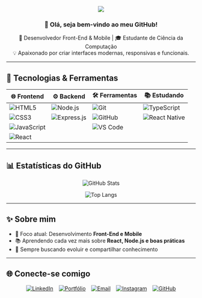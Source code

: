 <!-- Banner animado -->
<p align="center">
  <img src="https://capsule-render.vercel.app/api?type=waving&color=6A5ACD&height=200&section=header&text=Matheus%20Felipe&fontSize=40&fontColor=fff&animation=fadeIn&fontAlignY=35" />
</p>

<!-- Apresentação -->
<h3 align="center">👋 Olá, seja bem-vindo ao meu GitHub!</h3>
<p align="center">
  🚀 Desenvolvedor Front-End & Mobile | 🎓 Estudante de Ciência da Computação <br/>
  💡 Apaixonado por criar interfaces modernas, responsivas e funcionais.
</p>

---


## 🚀 Tecnologias & Ferramentas  

<div align="center">

| 🌐 Frontend | ⚙️ Backend | 🛠️ Ferramentas | 📚 Estudando |
|-------------|------------|----------------|--------------|
| ![HTML5](https://img.shields.io/badge/-HTML5-E34F26?style=for-the-badge&logo=html5&logoColor=white) | ![Node.js](https://img.shields.io/badge/-Node.js-339933?style=for-the-badge&logo=node.js&logoColor=white) | ![Git](https://img.shields.io/badge/-Git-F05032?style=for-the-badge&logo=git&logoColor=white) | ![TypeScript](https://img.shields.io/badge/-TypeScript-3178C6?style=for-the-badge&logo=typescript&logoColor=white) |
| ![CSS3](https://img.shields.io/badge/-CSS3-1572B6?style=for-the-badge&logo=css3&logoColor=white) | ![Express.js](https://img.shields.io/badge/-Express.js-000?style=for-the-badge&logo=express&logoColor=white) | ![GitHub](https://img.shields.io/badge/-GitHub-181717?style=for-the-badge&logo=github&logoColor=white) | ![React Native](https://img.shields.io/badge/-React%20Native-61DAFB?style=for-the-badge&logo=react&logoColor=000) |
| ![JavaScript](https://img.shields.io/badge/-JavaScript-F7DF1E?style=for-the-badge&logo=javascript&logoColor=000) |            | ![VS Code](https://img.shields.io/badge/-VS%20Code-007ACC?style=for-the-badge&logo=visualstudiocode&logoColor=white) |              |
| ![React](https://img.shields.io/badge/-React-61DAFB?style=for-the-badge&logo=react&logoColor=000) |            |                |              |

</div>



---

## 📊 Estatísticas do GitHub
<div align="center">

![GitHub Stats](https://github-readme-stats.vercel.app/api?username=MatheusFelipe&show_icons=true&theme=radical&hide_border=true&bg_color=0D1117&title_color=6A5ACD&icon_color=6A5ACD)  

![Top Langs](https://github-readme-stats.vercel.app/api/top-langs/?username=MatheusFelipe&layout=compact&theme=radical&hide_border=true&bg_color=0D1117&title_color=6A5ACD)  

</div>


---

## ✨ Sobre mim
- 🎯 Foco atual: Desenvolvimento **Front-End e Mobile**  
- 📚 Aprendendo cada vez mais sobre **React, Node.js e boas práticas**  
- 🌱 Sempre buscando evoluir e compartilhar conhecimento  

---

## 🌐 Conecte-se comigo

<div align="center" style="display: flex; justify-content: center; gap: 15px; flex-wrap: wrap;">

<a href="https://www.linkedin.com/in/seu-linkedin" target="_blank">
  <img src="https://img.shields.io/badge/LinkedIn-0A66C2?style=for-the-badge&logo=linkedin&logoColor=white" alt="LinkedIn"/>
</a>

<a href="https://seu-portfolio.com" target="_blank">
  <img src="https://img.shields.io/badge/Portfólio-000000?style=for-the-badge&logo=vercel&logoColor=white" alt="Portfólio"/>
</a>

<a href="mailto:seuemail@gmail.com" target="_blank">
  <img src="https://img.shields.io/badge/Email-D14836?style=for-the-badge&logo=gmail&logoColor=white" alt="Email"/>
</a>

<a href="https://www.instagram.com/seu-instagram" target="_blank">
  <img src="https://img.shields.io/badge/Instagram-E4405F?style=for-the-badge&logo=instagram&logoColor=white" alt="Instagram"/>
</a>

<a href="https://github.com/SeuUsuarioGitHub" target="_blank">
  <img src="https://img.shields.io/badge/GitHub-181717?style=for-the-badge&logo=github&logoColor=white" alt="GitHub"/>
</a>

</div>

